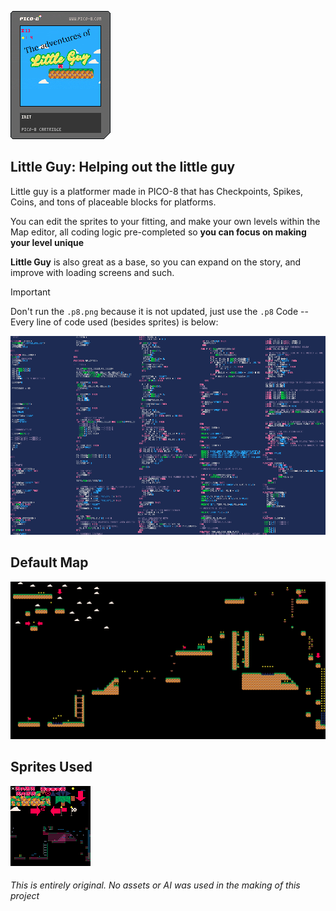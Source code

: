 ![Cartridge Image](https://github.com/rhenryw/littleguy-PICO-8/blob/a6497fe2b1710406d4c56348c94cc3650d719001/littleguy.p8.png)

## Little Guy: Helping out the little guy 

Little guy is a platformer made in PICO-8 that has Checkpoints, Spikes, Coins, and tons of placeable blocks for platforms. 

You can edit the sprites to your fitting, and make your own levels within the Map editor, all coding logic pre-completed so __you can focus on making your level unique__

__Little Guy__ is also great as a base, so you can expand on the story, and improve with loading screens and such.

> [!IMPORTANT]
> Don't run the `.p8.png` because it is not updated, just use the `.p8`
Code
--
Every line of code used (besides sprites) is below:

![Lua codemap](https://github.com/rhenryw/littleguy-PICO-8/blob/2798735cd0672c2ffb6fbc74652005f584119f12/littleguy.lua.png)

Default Map
--
![Default Little Guy Map](https://github.com/rhenryw/littleguy-PICO-8/blob/2798735cd0672c2ffb6fbc74652005f584119f12/littleguy.map.png)

Sprites Used
--
![Sprite Sheet](https://github.com/rhenryw/littleguy-PICO-8/blob/2798735cd0672c2ffb6fbc74652005f584119f12/littleguy.png)

###### This is entirely original. No assets or AI was used in the making of this project
